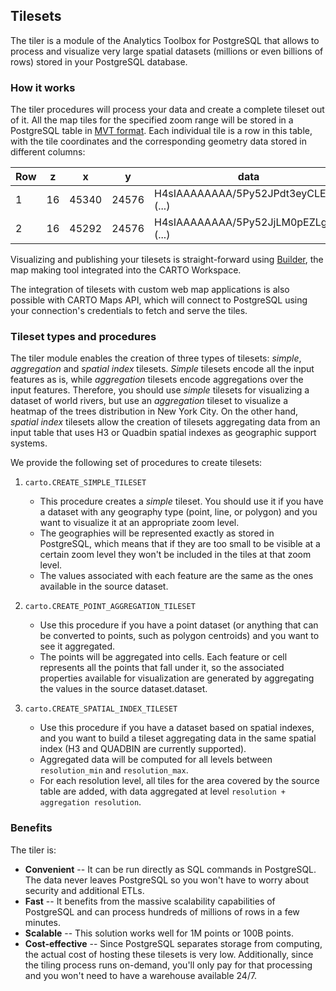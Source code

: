 ## Tilesets

The tiler is a module of the Analytics Toolbox for PostgreSQL that allows to process and visualize very large spatial datasets (millions or even billions of rows) stored in your PostgreSQL database.

### How it works

The tiler procedures will process your data and create a complete tileset out of it. All the map tiles for the specified zoom range will be stored in a PostgreSQL table in [MVT format](https://docs.mapbox.com/vector-tiles/specification/). Each individual tile is a row in this table, with the tile coordinates and the corresponding geometry data stored in different columns:

| Row | z | x | y | data |
|-----|---|---|---|-----------------|
| 1   | 16 | 45340 | 24576 | H4sIAAAAAAAA/5Py52JPdt3eyCLEwM (...) |
| 2   | 16 | 45292 | 24576 | H4sIAAAAAAAA/5Py52JjLM0pEZLgWL (...) |

Visualizing and publishing your tilesets is straight-forward using [Builder](/carto-user-manual/maps/add-source/#add-source-from-a-connection), the map making tool integrated into the CARTO Workspace.

The integration of tilesets with custom web map applications is also possible with CARTO Maps API, which will connect to PostgreSQL using your connection's credentials to fetch and serve the tiles.


### Tileset types and procedures

The tiler module enables the creation of three types of tilesets: *simple*, *aggregation* and *spatial index* tilesets. _Simple_ tilesets encode all the input features as is, while _aggregation_ tilesets encode aggregations over the input features. Therefore, you should use _simple_ tilesets for visualizing a dataset of world rivers, but use an _aggregation_ tileset to visualize a heatmap of the trees distribution in New York City. On the other hand, _spatial index_ tilesets allow the creation of tilesets aggregating data from an input table that uses H3 or Quadbin spatial indexes as geographic support systems.  

We provide the following set of procedures to create tilesets:

1. `carto.CREATE_SIMPLE_TILESET`
    * This procedure creates a _simple_ tileset. You should use it if you have a dataset with any geography type (point, line, or polygon) and you want to visualize it at an appropriate zoom level.
    * The geographies will be represented exactly as stored in PostgreSQL, which means that if they are too small to be visible at a certain zoom level they won't be included in the tiles at that zoom level.
    * The values associated with each feature are the same as the ones available in the source dataset.

2. `carto.CREATE_POINT_AGGREGATION_TILESET`
    * Use this procedure if you have a point dataset (or anything that can be converted to points, such as polygon centroids) and you want to see it aggregated.
    * The points will be aggregated into cells. Each feature or cell represents all the points that fall under it, so the associated properties available for visualization are generated by aggregating the values in the source dataset.dataset.

3. `carto.CREATE_SPATIAL_INDEX_TILESET`
    * Use this procedure if you have a dataset based on spatial indexes, and you want to build a tileset aggregating data in the same spatial index (H3 and QUADBIN are currently supported).
    * Aggregated data will be computed for all levels between `resolution_min` and `resolution_max`.
    * For each resolution level, all tiles for the area covered by the source table are added, with data aggregated at level `resolution + aggregation resolution`. 

### Benefits

The tiler is:

* **Convenient** -- It can be run directly as SQL commands in PostgreSQL. The data never leaves PostgreSQL so you won't have to worry about security and additional ETLs.
* **Fast** -- It benefits from the massive scalability capabilities of PostgreSQL and can process hundreds of millions of rows in a few minutes.
* **Scalable** -- This solution works well for 1M points or 100B points.
* **Cost-effective** -- Since PostgreSQL separates storage from computing, the actual cost of hosting these tilesets is very low. Additionally, since the tiling process runs on-demand, you'll only pay for that processing and you won't need to have a warehouse available 24/7.
